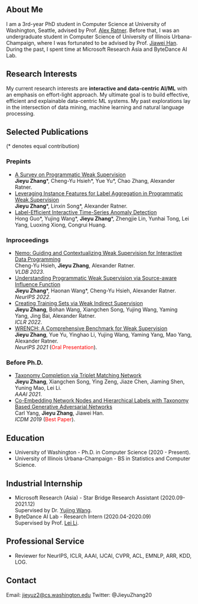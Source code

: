 ## About Me
I am a 3rd-year PhD student in Computer Science at University of Washington, Seattle, advised by Prof. [Alex Ratner](https://ajratner.github.io/). Before that, I was an undergraduate student in Computer Science of University of Illinois Urbana-Champaign, where I was fortunated to be advised by Prof. [Jiawei Han](http://hanj.cs.illinois.edu/). During the past, I spent time at Microsoft Research Asia and ByteDance AI Lab.

## Research Interests
My current research interests are **interactive and data-centric AI/ML** with an emphasis on effort-light approach. My ultimate goal is to build effective, efficient and explainable data-centric ML systems. My past explorations lay in the intersection of data mining, machine learning and natural language processing.

## Selected Publications
(\* denotes equal contribution)
### Prepints
- [A Survey on Programmatic Weak Supervision](https://arxiv.org/abs/2202.05433)
<br>**Jieyu Zhang**\*, Cheng-Yu Hsieh\*, Yue Yu\*, Chao Zhang, Alexander Ratner.
- [Leveraging Instance Features for Label Aggregation in Programmatic Weak Supervision](https://arxiv.org/abs/2210.02724)
<br>**Jieyu Zhang**\*, Linxin Song\*, Alexander Ratner.
- [Label-Efficient Interactive Time-Series Anomaly Detection](https://arxiv.org/abs/2212.14621)
<br>Hong Guo\*, Yujing Wang\*, **Jieyu Zhang**\*, Zhengjie Lin, Yunhai Tong, Lei Yang, Luoxing Xiong, Congrui Huang.


### Inproceedings
- [Nemo: Guiding and Contextualizing Weak Supervision for Interactive Data Programming](https://arxiv.org/abs/2203.01382)
<br>Cheng-Yu Hsieh, **Jieyu Zhang**, Alexander Ratner.
<br>*VLDB 2023*.
- [Understanding Programmatic Weak Supervision via Source-aware Influence Function](https://arxiv.org/abs/2205.12879)
<br>**Jieyu Zhang**\*, Haonan Wang\*, Cheng-Yu Hsieh, Alexander Ratner.
<br>*NeurIPS 2022*.
- [Creating Training Sets via Weak Indirect Supervision](https://arxiv.org/abs/2110.03484)
<br>**Jieyu Zhang**, Bohan Wang, Xiangchen Song, Yujing Wang, Yaming Yang, Jing Bai, Alexander Ratner.
<br>*ICLR 2022*.
- [WRENCH: A Comprehensive Benchmark for Weak Supervision](https://arxiv.org/abs/2109.11377)
<br>**Jieyu Zhang**, Yue Yu, Yinghao Li, Yujing Wang, Yaming Yang, Mao Yang, Alexander Ratner.
<br>*NeurIPS 2021* (<font color=red>Oral Presentation</font>).

### Before Ph.D.
- [Taxonomy Completion via Triplet Matching Network](https://arxiv.org/abs/2101.01896)
<br>**Jieyu Zhang**, Xiangchen Song, Ying Zeng, Jiaze Chen, Jiaming Shen, Yuning Mao, Lei Li.
<br>*AAAI 2021*.
- [Co-Embedding Network Nodes and Hierarchical Labels with Taxonomy Based Generative Adversarial Networks](https://www.computer.org/csdl/proceedings-article/icdm/2020/831600a721/1r54IXOTRSg)
<br>Carl Yang, **Jieyu Zhang**, Jiawei Han.
<br>*ICDM 2019* (<font color=red>Best Paper</font>).


## Education
- University of Washington - Ph.D. in Computer Science  (2020 - Present). 
- University of Illinois Urbana-Champaign - BS in Statistics and Computer Science. 

## Industrial Internship
- Microsoft Research (Asia) - Star Bridge Research Assistant (2020.09-2021.12)
<br> Supervised by Dr. [Yujing Wang](https://scholar.google.com/citations?user=YgL4rywAAAAJ&hl=en).
- ByteDance AI Lab - Research Intern (2020.04-2020.09)
<br> Supervised by Prof. [Lei Li](https://lileicc.github.io/).


## Professional Service
- Reviewer for NeurIPS, ICLR, AAAI, IJCAI, CVPR, ACL, EMNLP, ARR, KDD, LOG.

## Contact
Email: jieyuz2@cs.washington.edu
Twitter: @JieyuZhang20
